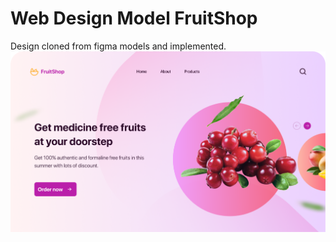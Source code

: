 # Web Design Model FruitShop
Design cloned from figma models and implemented. 
![myimage-alt-tag](assets/images/model.png)

